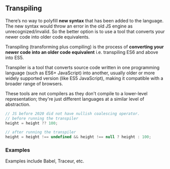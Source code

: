 ## Transpiling

There’s no way to polyfill **new syntax** that has been added to the language. The new syntax would throw an error in the old JS engine as unrecognized/invalid. So the better option is to use a tool that converts your newer code into older code equivalents.

Transpiling (transforming plus compiling) is the process of **converting your newer code into an older code equivalent** i.e. transpiling ES6 and above into ES5.

Transpiler is a tool that converts source code written in one programming language (such as ES6+ JavaScript) into another, usually older or more widely supported version (like ES5 JavaScript), making it compatible with a broader range of browsers.

These tools are not compilers as they don't compile to a lower-level representation; they're just different languages at a similar level of abstraction.

```js
// JS before 2020 did not have nullish coalescing operator.
// before running the transpiler
height = height ?? 100;

// after running the transpiler
height = height !== undefined && height !== null ? height : 100;
```

### Examples

Examples include Babel, Traceur, etc.
